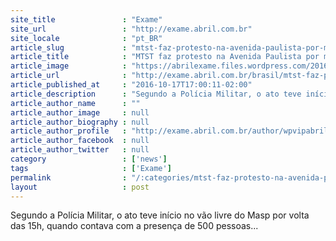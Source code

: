 ```yaml
---
site_title               : "Exame"
site_url                 : "http://exame.abril.com.br"
site_locale              : "pt_BR"
article_slug             : "mtst-faz-protesto-na-avenida-paulista-por-moradia"
article_title            : "MTST faz protesto na Avenida Paulista por moradia"
article_image            : "https://abrilexame.files.wordpress.com/2016/10/size_960_16_9_mtst-protesto-na-paulista-17-10.jpg?quality=70&strip=all&w=960"
article_url              : "http://exame.abril.com.br/brasil/mtst-faz-protesto-na-avenida-paulista-por-moradia/"
article_published_at     : "2016-10-17T17:00:11-02:00"
article_description      : "Segundo a Polícia Militar, o ato teve início no vão livre do Masp por volta das 15h, quando contava com a presença de 500 pessoas..."
article_author_name      : ""
article_author_image     : null
article_author_biography : null
article_author_profile   : "http://exame.abril.com.br/author/wpvipabril/"
article_author_facebook  : null
article_author_twitter   : null
category                 : ['news']
tags                     : ['Exame']
permalink                : "/:categories/mtst-faz-protesto-na-avenida-paulista-por-moradia/"
layout                   : post
---
```


Segundo a Polícia Militar, o ato teve início no vão livre do Masp por volta das 15h, quando contava com a presença de 500 pessoas...
